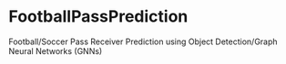 # FootballPassPrediction
Football/Soccer Pass Receiver Prediction using Object Detection/Graph Neural Networks (GNNs)
